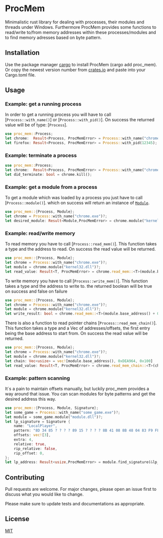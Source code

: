 # ProcMem

Minimalistic rust library for dealing with processes, their modules and threads under Windows.
Furthermore ProcMem provides some functions to read/write to/from memory addresses within these processes/modules and to find memory adresses based on byte pattern.

## Installation

Use the package manager [cargo](https://doc.rust-lang.org/cargo/) to install ProcMem (cargo add proc_mem).
Or copy the newest version number from [crates.io](https://crates.io/crates/proc_mem)
and paste into your Cargo.toml file.

## Usage

### Example: get a running process

In order to get a running process you will have to
call [`Process::with_name()`] or [`Process::with_pid()`].
On success the returned value will be of type: [`Process`].

```rust
use proc_mem::Process;
let chrome:  Result<Process, ProcMemError> = Process::with_name("chrome.exe");
let firefox: Result<Process, ProcMemError> = Process::with_pid(12345);
```

### Example: terminate a process

```rust
use proc_mem::Process;
let chrome:  Result<Process, ProcMemError> = Process::with_name("chrome.exe");
let did_terminate: bool = chrome.kill();
```

### Example: get a module from a process

To get a module which was loaded by a process
you just have to call [`Process::module()`].
which on success will return an instance of [`Module`](crate::process::Module).

```rust
use proc_mem::{Process, Module};
let chrome = Process::with_name("chrome.exe")?;
let desired_module: Result<Module,ProcMemError> = chrome.module("kernel32.dll");
```

### Example: read/write memory

To read memory you have to call [`Process::read_mem()`].
This function takes a type and the address to read.
On success the read value will be returned.

```rust
use proc_mem::{Process, Module};
let chrome = Process::with_name("chrome.exe")?;
let module = chrome.module("kernel32.dll")?;
let read_value: Result<T, ProcMemError> = chrome.read_mem::<T>(module.base_address() + 0x1337);
```

To write memory you have to call [`Process::write_mem()`].
This function takes a type and the address to write to.
the returned boolean will be true on success and false on failure

```rust
use proc_mem::{Process, Module};
let chrome = Process::with_name("chrome.exe")?;
let module = chrome.module("kernel32.dll")?;
let write_result: bool = chrome.read_mem::<T>(module.base_address() + 0x1337);
```

There is also a function to read pointer chains [`Process::read_mem_chain()`].
This function takes a type and a Vec of addresses/offsets,
the first entry being the base address to start from.
On success the read value will be returned.

```rust
use proc_mem::{Process, Module};
let chrome = Process::with_name("chrome.exe")?;
let module = chrome.module("kernel32.dll")?;
let chain: Vec<usize> = vec![module.base_address(), 0xDEA964, 0x100]
let read_value: Result<T, ProcMemError> = chrome.read_mem_chain::<T>(chain);
```

### Example: pattern scanning

It´s a pain to maintain offsets manually, but luckily proc_mem
provides a way around that issue.
You can scan modules for byte patterns and get the desired address
this way.

```rust
use proc_mem::{Process, Module, Signature};
let some_game = Process::with_name("some_game.exe")?;
let module = some_game.module("module.dll")?;
let lp_signature = Signature {
    name: "LocalPlayer",
    pattern: "8D 34 85 ? ? ? ? 89 15 ? ? ? ? 8B 41 08 8B 48 04 83 F9 FF",
    offsets: vec![3],
    extra: 4,
    relative: true,
    rip_relative: false,
    rip_offset: 0,
};
let lp_address: Result<usize,ProcMemError> = module.find_signature(&lp_signature);
```

## Contributing

Pull requests are welcome. For major changes, please open an issue first
to discuss what you would like to change.

Please make sure to update tests and documentations as appropriate.

## License

[MIT](https://choosealicense.com/licenses/mit/)

